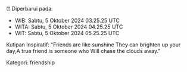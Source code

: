 ⏰ Diperbarui pada:
- WIB: Sabtu, 5 Oktober 2024 03.25.25 UTC
- WITA: Sabtu, 5 Oktober 2024 04.25.25 UTC
- WIT: Sabtu, 5 Oktober 2024 05.25.25 UTC

Kutipan Inspiratif:
"Friends are like sunshine They can brighten up your day,A true friend is someone who Will chase the clouds away."


Kategori: friendship

